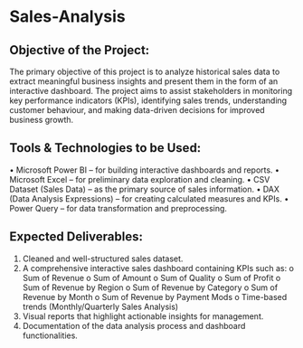 # Sales-Analysis

## Objective of the Project:
The primary objective of this project is to analyze historical sales data to extract meaningful business insights and present them in the form of an interactive dashboard. The project aims to assist stakeholders in monitoring key performance indicators (KPIs), identifying sales trends, understanding customer behaviour, and making data-driven decisions for improved business growth.

## Tools & Technologies to be Used:
•	Microsoft Power BI – for building interactive dashboards and reports.
•	Microsoft Excel – for preliminary data exploration and cleaning.
•	CSV Dataset (Sales Data) – as the primary source of sales information.
•	DAX (Data Analysis Expressions) – for creating calculated measures and KPIs.
•	Power Query – for data transformation and preprocessing.

## Expected Deliverables:
1.	Cleaned and well-structured sales dataset.
2.	A comprehensive interactive sales dashboard containing KPIs such as:
    o	Sum of Revenue
    o	Sum of Amount
    o	Sum of Quality
    o	Sum of Profit
    o	Sum of Revenue by Region
    o	Sum of Revenue by Category
    o	Sum of Revenue by Month
    o	Sum of Revenue by Payment Mods
    o	Time-based trends (Monthly/Quarterly Sales Analysis)
3.	Visual reports that highlight actionable insights for management.
4.	Documentation of the data analysis process and dashboard functionalities.
